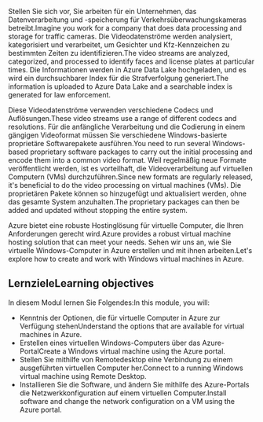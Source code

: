 <span data-ttu-id="d44f7-101">Stellen Sie sich vor, Sie arbeiten für ein Unternehmen, das Datenverarbeitung und -speicherung für Verkehrsüberwachungskameras betreibt.</span><span class="sxs-lookup"><span data-stu-id="d44f7-101">Imagine you work for a company that does data processing and storage for traffic cameras.</span></span> <span data-ttu-id="d44f7-102">Die Videodatenströme werden analysiert, kategorisiert und verarbeitet, um Gesichter und Kfz-Kennzeichen zu bestimmten Zeiten zu identifizieren.</span><span class="sxs-lookup"><span data-stu-id="d44f7-102">The video streams are analyzed, categorized, and processed to identify faces and license plates at particular times.</span></span> <span data-ttu-id="d44f7-103">Die Informationen werden in Azure Data Lake hochgeladen, und es wird ein durchsuchbarer Index für die Strafverfolgung generiert.</span><span class="sxs-lookup"><span data-stu-id="d44f7-103">The information is uploaded to Azure Data Lake and a searchable index is generated for law enforcement.</span></span>

<span data-ttu-id="d44f7-104">Diese Videodatenströme verwenden verschiedene Codecs und Auflösungen.</span><span class="sxs-lookup"><span data-stu-id="d44f7-104">These video streams use a range of different codecs and resolutions.</span></span> <span data-ttu-id="d44f7-105">Für die anfängliche Verarbeitung und die Codierung in einem gängigen Videoformat müssen Sie verschiedene Windows-basierte proprietäre Softwarepakete ausführen.</span><span class="sxs-lookup"><span data-stu-id="d44f7-105">You need to run several Windows-based proprietary software packages to carry out the initial processing and encode them into a common video format.</span></span> <span data-ttu-id="d44f7-106">Weil regelmäßig neue Formate veröffentlicht werden, ist es vorteilhaft, die Videoverarbeitung auf virtuellen Computern (VMs) durchzuführen.</span><span class="sxs-lookup"><span data-stu-id="d44f7-106">Since new formats are regularly released, it's beneficial to do the video processing on virtual machines (VMs).</span></span> <span data-ttu-id="d44f7-107">Die proprietären Pakete können so hinzugefügt und aktualisiert werden, ohne das gesamte System anzuhalten.</span><span class="sxs-lookup"><span data-stu-id="d44f7-107">The proprietary packages can then be added and updated without stopping the entire system.</span></span>

<span data-ttu-id="d44f7-108">Azure bietet eine robuste Hostinglösung für virtuelle Computer, die Ihren Anforderungen gerecht wird.</span><span class="sxs-lookup"><span data-stu-id="d44f7-108">Azure provides a robust virtual machine hosting solution that can meet your needs.</span></span> <span data-ttu-id="d44f7-109">Sehen wir uns an, wie Sie virtuelle Windows-Computer in Azure erstellen und mit ihnen arbeiten.</span><span class="sxs-lookup"><span data-stu-id="d44f7-109">Let's explore how to create and work with Windows virtual machines in Azure.</span></span>

## <a name="learning-objectives"></a><span data-ttu-id="d44f7-110">Lernziele</span><span class="sxs-lookup"><span data-stu-id="d44f7-110">Learning objectives</span></span>

<span data-ttu-id="d44f7-111">In diesem Modul lernen Sie Folgendes:</span><span class="sxs-lookup"><span data-stu-id="d44f7-111">In this module, you will:</span></span>

- <span data-ttu-id="d44f7-112">Kenntnis der Optionen, die für virtuelle Computer in Azure zur Verfügung stehen</span><span class="sxs-lookup"><span data-stu-id="d44f7-112">Understand the options that are available for virtual machines in Azure.</span></span>
- <span data-ttu-id="d44f7-113">Erstellen eines virtuellen Windows-Computers über das Azure-Portal</span><span class="sxs-lookup"><span data-stu-id="d44f7-113">Create a Windows virtual machine using the Azure portal.</span></span>
- <span data-ttu-id="d44f7-114">Stellen Sie mithilfe von Remotedesktop eine Verbindung zu einem ausgeführten virtuellen Computer her.</span><span class="sxs-lookup"><span data-stu-id="d44f7-114">Connect to a running Windows virtual machine using Remote Desktop.</span></span>
- <span data-ttu-id="d44f7-115">Installieren Sie die Software, und ändern Sie mithilfe des Azure-Portals die Netzwerkkonfiguration auf einem virtuellen Computer.</span><span class="sxs-lookup"><span data-stu-id="d44f7-115">Install software and change the network configuration on a VM using the Azure portal.</span></span>